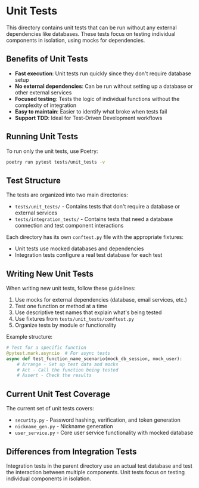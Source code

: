 # Unit Tests

This directory contains unit tests that can be run without any external dependencies like databases. These tests focus on testing individual components in isolation, using mocks for dependencies.

## Benefits of Unit Tests

- **Fast execution**: Unit tests run quickly since they don't require database setup
- **No external dependencies**: Can be run without setting up a database or other external services
- **Focused testing**: Tests the logic of individual functions without the complexity of integration
- **Easy to maintain**: Easier to identify what broke when tests fail
- **Support TDD**: Ideal for Test-Driven Development workflows

## Running Unit Tests

To run only the unit tests, use Poetry:

```bash
poetry run pytest tests/unit_tests -v
```

## Test Structure

The tests are organized into two main directories:

- `tests/unit_tests/` - Contains tests that don't require a database or external services
- `tests/integration_tests/` - Contains tests that need a database connection and test component interactions

Each directory has its own `conftest.py` file with the appropriate fixtures:

- Unit tests use mocked databases and dependencies
- Integration tests configure a real test database for each test

## Writing New Unit Tests

When writing new unit tests, follow these guidelines:

1. Use mocks for external dependencies (database, email services, etc.)
2. Test one function or method at a time
3. Use descriptive test names that explain what's being tested
4. Use fixtures from `tests/unit_tests/conftest.py`
5. Organize tests by module or functionality

Example structure:

```python
# Test for a specific function
@pytest.mark.asyncio  # For async tests
async def test_function_name_scenario(mock_db_session, mock_user):
    # Arrange - Set up test data and mocks
    # Act - Call the function being tested
    # Assert - Check the results
```

## Current Unit Test Coverage

The current set of unit tests covers:

- `security.py` - Password hashing, verification, and token generation
- `nickname_gen.py` - Nickname generation
- `user_service.py` - Core user service functionality with mocked database

## Differences from Integration Tests

Integration tests in the parent directory use an actual test database and test the interaction between multiple components. Unit tests focus on testing individual components in isolation. 